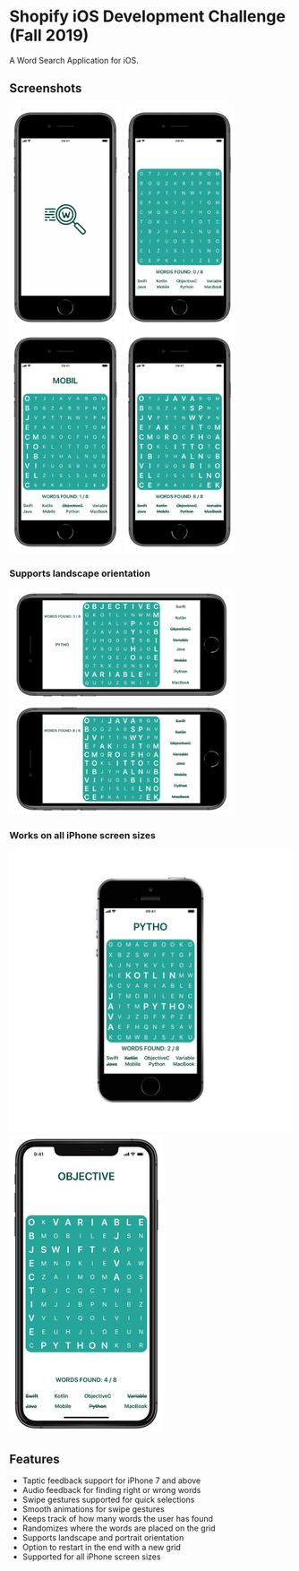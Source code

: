 # Shopify iOS Development Challenge (Fall 2019)
A Word Search Application for iOS.

## Screenshots
<img src="https://github.com/adbht/Shopify-iOS-Challenge-F19/blob/master/Images/launchScreen.JPG" width="200" /> <img src="https://github.com/adbht/Shopify-iOS-Challenge-F19/blob/master/Images/noWordsFound.JPG" width="200" /> <img src="https://github.com/adbht/Shopify-iOS-Challenge-F19/blob/master/Images/someWordsFound.JPG" width="200" /> <img src="https://github.com/adbht/Shopify-iOS-Challenge-F19/blob/master/Images/allWordsFound.JPG" width="200" /> 

### Supports landscape orientation
<img src="https://github.com/adbht/Shopify-iOS-Challenge-F19/blob/master/Images/landscape1.JPG" width="400" /> <img src="https://github.com/adbht/Shopify-iOS-Challenge-F19/blob/master/Images/landscape2.JPG" width="400" /> 

### Works on all iPhone screen sizes
<img src="https://github.com/adbht/Shopify-iOS-Challenge-F19/blob/master/Images/seSupport.png" width="525" /> <img src="https://github.com/adbht/Shopify-iOS-Challenge-F19/blob/master/Images/xsSupport.jpeg" width="275" /> 

## Features
   - Taptic feedback support for iPhone 7 and above
   - Audio feedback for finding right or wrong words
   - Swipe gestures supported for quick selections
   - Smooth animations for swipe gestures
   - Keeps track of how many words the user has found
   - Randomizes where the words are placed on the grid
   - Supports landscape and portrait orientation
   - Option to restart in the end with a new grid
   - Supported for all iPhone screen sizes
